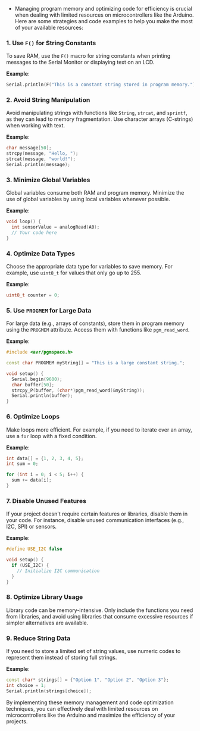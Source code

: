 - Managing program memory and optimizing code for efficiency is crucial  when dealing with limited resources on microcontrollers like the Arduino. Here are some strategies and code examples to help you make the most of your available resources:

### 1. Use `F()` for String Constants

To save RAM, use the `F()` macro for string constants when printing messages to the Serial Monitor or displaying text on an LCD.

**Example**:

```cpp
Serial.println(F("This is a constant string stored in program memory."));
```

### 2. Avoid String Manipulation

Avoid manipulating strings with functions like `String`, `strcat`, and `sprintf`, as they can lead to memory fragmentation. Use character arrays (C-strings) when working with text.

**Example**:

```cpp
char message[50];
strcpy(message, "Hello, ");
strcat(message, "world!");
Serial.println(message);
```

### 3. Minimize Global Variables

Global variables consume both RAM and program memory. Minimize the use of global variables by using local variables whenever possible.

**Example**:

```cpp
void loop() {
  int sensorValue = analogRead(A0);
  // Your code here
}
```

### 4. Optimize Data Types

Choose the appropriate data type for variables to save memory. For example, use `uint8_t` for values that only go up to 255.

**Example**:

```cpp
uint8_t counter = 0;
```

### 5. Use `PROGMEM` for Large Data

For large data (e.g., arrays of constants), store them in program memory using the `PROGMEM` attribute. Access them with functions like `pgm_read_word`.

**Example**:

```cpp
#include <avr/pgmspace.h>

const char PROGMEM myString[] = "This is a large constant string.";

void setup() {
  Serial.begin(9600);
  char buffer[50];
  strcpy_P(buffer, (char*)pgm_read_word(&myString));
  Serial.println(buffer);
}
```

### 6. Optimize Loops

Make loops more efficient. For example, if you need to iterate over an array, use a `for` loop with a fixed condition.

**Example**:

```cpp
int data[] = {1, 2, 3, 4, 5};
int sum = 0;

for (int i = 0; i < 5; i++) {
  sum += data[i];
}
```

### 7. Disable Unused Features

If your project doesn't require certain features or libraries, disable them in your code. For instance, disable unused communication interfaces (e.g., I2C, SPI) or sensors.

**Example**:

```cpp
#define USE_I2C false

void setup() {
  if (USE_I2C) {
    // Initialize I2C communication
  }
}
```

### 8. Optimize Library Usage

Library code can be memory-intensive. Only include the functions you need from libraries, and avoid using libraries that consume excessive resources if simpler alternatives are available.

### 9. Reduce String Data

If you need to store a limited set of string values, use numeric codes to represent them instead of storing full strings.

**Example**:

```cpp
const char* strings[] = {"Option 1", "Option 2", "Option 3"};
int choice = 1;
Serial.println(strings[choice]);
```

By implementing these memory management and code optimization techniques, you can effectively deal with limited resources on microcontrollers like the Arduino and maximize the efficiency of your projects.
